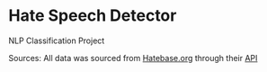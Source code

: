 # Hate Speech Detector
NLP Classification Project

Sources: All data was sourced from [Hatebase.org](https://hatebase.org/) through their [API](https://github.com/hatebase/Hatebase-API-Docs)
